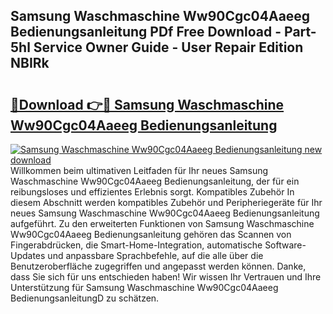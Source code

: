 ## Samsung Waschmaschine Ww90Cgc04Aaeeg Bedienungsanleitung PDf Free Download - Part-5hl Service Owner Guide - User Repair Edition NBIRk

# <h2><a href="http://df3tnq.blite.top/?on=Samsung+Waschmaschine+Ww90Cgc04Aaeeg+Bedienungsanleitung">🔗Download 👉🔴 Samsung Waschmaschine Ww90Cgc04Aaeeg Bedienungsanleitung</a></h2>

[![Samsung Waschmaschine Ww90Cgc04Aaeeg Bedienungsanleitung new download](https://i.imgur.com/lujVjoI.png)](http://df3tnq.blite.top/?on=Samsung+Waschmaschine+Ww90Cgc04Aaeeg+Bedienungsanleitung)
Willkommen beim ultimativen Leitfaden für Ihr neues Samsung Waschmaschine Ww90Cgc04Aaeeg Bedienungsanleitung, der für ein reibungsloses und effizientes Erlebnis sorgt. Kompatibles Zubehör In diesem Abschnitt werden kompatibles Zubehör und Peripheriegeräte für Ihr neues Samsung Waschmaschine Ww90Cgc04Aaeeg Bedienungsanleitung aufgeführt. Zu den erweiterten Funktionen von Samsung Waschmaschine Ww90Cgc04Aaeeg Bedienungsanleitung gehören das Scannen von Fingerabdrücken, die Smart-Home-Integration, automatische Software-Updates und anpassbare Sprachbefehle, auf die alle über die Benutzeroberfläche zugegriffen und angepasst werden können. Danke, dass Sie sich für uns entschieden haben! Wir wissen Ihr Vertrauen und Ihre Unterstützung für Samsung Waschmaschine Ww90Cgc04Aaeeg BedienungsanleitungD zu schätzen.
